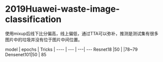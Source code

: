 # 2019Huawei-waste-image-classification

使用mixup后线下比分偏高，线上偏低，通过TTA可以弥补，推测是测试集有很多图片中的垃圾并没有位于图片中间位置。

model | epochs | Tricks | 
----  | --- | ---| ---
Resnet18 |50 | |78~79
Densenet101|50 | 85
